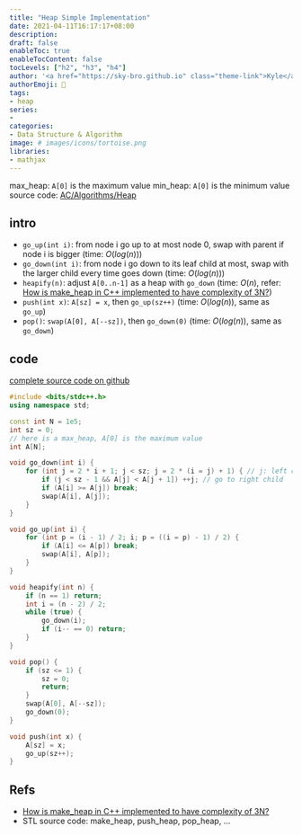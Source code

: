 ```yaml
---
title: "Heap Simple Implementation"
date: 2021-04-11T16:17:17+08:00
description:
draft: false
enableToc: true
enableTocContent: false
tocLevels: ["h2", "h3", "h4"]
author: '<a href="https://sky-bro.github.io" class="theme-link">Kyle</a>'
authorEmoji: 🦂
tags:
- heap
series:
-
categories:
- Data Structure & Algorithm
image: # images/icons/tortoise.png
libraries:
- mathjax
---
```

max_heap: `A[0]` is the maximum value
min_heap: `A[0]` is the minimum value
source code: [AC/Algorithms/Heap](https://github.com/sky-bro/AC/tree/master/Algorithms/Heap)

<!--more-->

## intro

* `go_up(int i)`: from node i go up to at most node 0, swap with parent if node i is bigger (time: $O(log(n))$)
* `go_down(int i)`: from node i go down to its leaf child at most, swap with the larger child every time goes down (time: $O(log(n))$)
* `heapify(n)`: adjust `A[0..n-1]` as a heap with `go_down` (time: $O(n)$, refer: [How is make_heap in C++ implemented to have complexity of 3N?](https://stackoverflow.com/a/5057675/14335187))
* `push(int x)`: `A[sz] = x`, then `go_up(sz++)` (time: $O(log(n))$, same as `go_up`)
* `pop()`: `swap(A[0], A[--sz])`, then `go_down(0)` (time: $O(log(n))$, same as `go_down`)

## code

[complete source code on github](https://github.com/sky-bro/AC/tree/master/Algorithms/Heap)

```c++
#include <bits/stdc++.h>
using namespace std;

const int N = 1e5;
int sz = 0;
// here is a max_heap, A[0] is the maximum value
int A[N];

void go_down(int i) {
    for (int j = 2 * i + 1; j < sz; j = 2 * (i = j) + 1) { // j: left child of i
        if (j < sz - 1 && A[j] < A[j + 1]) ++j; // go to right child
        if (A[i] >= A[j]) break;
        swap(A[i], A[j]);
    }
}

void go_up(int i) {
    for (int p = (i - 1) / 2; i; p = ((i = p) - 1) / 2) {
        if (A[i] <= A[p]) break;
        swap(A[i], A[p]);
    }
}

void heapify(int n) {
    if (n == 1) return;
    int i = (n - 2) / 2;
    while (true) {
        go_down(i);
        if (i-- == 0) return;
    }
}

void pop() {
    if (sz <= 1) {
        sz = 0;
        return;
    }
    swap(A[0], A[--sz]);
    go_down(0);
}

void push(int x) {
    A[sz] = x;
    go_up(sz++);
}
```

## Refs

* [How is make_heap in C++ implemented to have complexity of 3N?](https://stackoverflow.com/a/5057675/14335187)
* STL source code: make_heap, push_heap, pop_heap, ...
